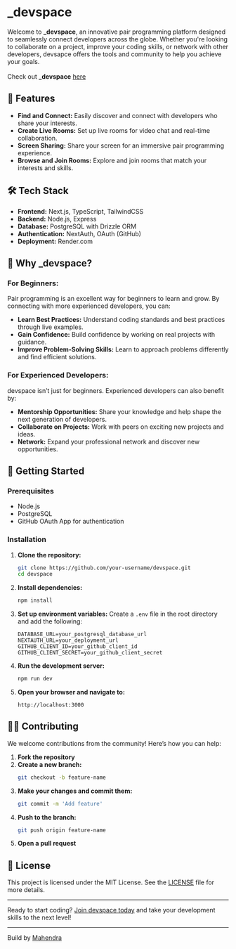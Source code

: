 # _devspace

Welcome to **_devspace**, an innovative pair programming platform designed to seamlessly connect developers across the globe. Whether you're looking to collaborate on a project, improve your coding skills, or network with other developers, devsapce offers the tools and community to help you achieve your goals. <br /> <br/> Check out **_devspace** [here](https://devspace-ar3n.onrender.com/)


## 🚀 Features

- **Find and Connect:** Easily discover and connect with developers who share your interests.
- **Create Live Rooms:** Set up live rooms for video chat and real-time collaboration.
- **Screen Sharing:** Share your screen for an immersive pair programming experience.
- **Browse and Join Rooms:** Explore and join rooms that match your interests and skills.

## 🛠️ Tech Stack

- **Frontend:** Next.js, TypeScript, TailwindCSS
- **Backend:** Node.js, Express
- **Database:** PostgreSQL with Drizzle ORM
- **Authentication:** NextAuth, OAuth (GitHub)
- **Deployment:** Render.com

## 🌟 Why _devspace?

### For Beginners:
Pair programming is an excellent way for beginners to learn and grow. By connecting with more experienced developers, you can:

- **Learn Best Practices:** Understand coding standards and best practices through live examples.
- **Gain Confidence:** Build confidence by working on real projects with guidance.
- **Improve Problem-Solving Skills:** Learn to approach problems differently and find efficient solutions.

### For Experienced Developers:
devspace isn’t just for beginners. Experienced developers can also benefit by:

- **Mentorship Opportunities:** Share your knowledge and help shape the next generation of developers.
- **Collaborate on Projects:** Work with peers on exciting new projects and ideas.
- **Network:** Expand your professional network and discover new opportunities.

## 🎉 Getting Started

### Prerequisites
- Node.js
- PostgreSQL
- GitHub OAuth App for authentication

### Installation

1. **Clone the repository:**
    ```bash
    git clone https://github.com/your-username/devspace.git
    cd devspace
    ```

2. **Install dependencies:**
    ```bash
    npm install
    ```

3. **Set up environment variables:**
    Create a `.env` file in the root directory and add the following:
    ```env
    DATABASE_URL=your_postgresql_database_url
    NEXTAUTH_URL=your_deployment_url
    GITHUB_CLIENT_ID=your_github_client_id
    GITHUB_CLIENT_SECRET=your_github_client_secret
    ```

4. **Run the development server:**
    ```bash
    npm run dev
    ```

5. **Open your browser and navigate to:**
    ```
    http://localhost:3000
    ```

## 🧑‍💻 Contributing

We welcome contributions from the community! Here’s how you can help:

1. **Fork the repository**
2. **Create a new branch:**
    ```bash
    git checkout -b feature-name
    ```
3. **Make your changes and commit them:**
    ```bash
    git commit -m 'Add feature'
    ```
4. **Push to the branch:**
    ```bash
    git push origin feature-name
    ```
5. **Open a pull request**

## 📄 License

This project is licensed under the MIT License. See the [LICENSE](LICENSE) file for more details.

---

Ready to start coding? [Join devspace today](https://devspace-ar3n.onrender.com/) and take your development skills to the next level!

---

Build by [Mahendra](https://twitter.com/mahendra_dew)
